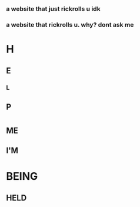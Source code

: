 ### a website that just rickrolls u idk
### a website that rickrolls u. why? dont ask me
# H
## E
### L
## P
# 
## ME
### 
## I'M
# BEING
## HELD
